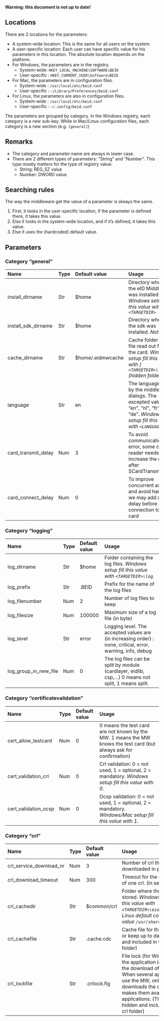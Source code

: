 **Warning: this document is not up to date!**

## Locations ##
There are 2 locations for the parameters:
  * A system-wide location: This is the same for all users on the system.
  * A user-specific location: Each user can have specific value for his parameters in this location.
The absolute location depends on the platform:
  * For Windows, the parameters are in the registry.
    * System-wide: `HKEY_LOCAL_MACHINE\SOFTWARE\BEID`
    * User-specific : `HKEY_CURRENT_USER\Software\BEID`
  * For Mac, the parameters are in configuration files.
    * System-wide : `/usr/local/etc/beid.conf`
    * User-specific : `~/Library/Preferences/beid.conf`
  * For Linux, the parameters are also in configuration files.
    * System-wide : `/usr/local/etc/beid.conf`
    * User-specific : `~/.config/beid.conf`

The parameters are grouped by category. In the Windows registry, each category is a new sub-key. While in Mac/Linux configuration files, each category is a new section (e.g. `[general]`)
## Remarks ##
  * The category and parameter name are always in lower case.
  * There are 2 different types of parameters: "String" and "Number". This type mostly matters for the type of registry value:
    * String: REG\_SZ value
    * Number: DWORD value

## Searching rules ##
The way the middleware get the value of a parameter is always the same.
  1. First, it looks in the user-specific location, if the parameter is defined there, it takes this value.
  1. Else it looks in the system-wide location, and if it’s defined, it takes this value.
  1. Else it uses the (hardcoded) default value.

## Parameters ##
### Category “general” ###
| **Name**              | **Type** | **Default value**   | Usage |
|:----------------------|:---------|:--------------------|:------|
| install\_dirname      | Str      | $home               | Directory where the eID Middleware was installed. _Windows setup fill this value with `<TARGETDIR>`_ |
| install\_sdk\_dirname | Str      | $home               | Directory where the sdk was installed. _Not used_ |
| cache\_dirname        | Str      | $home/.eidmwcache   | Cache folder for file read out from the card. _Windows setup fill this value with ] `<TARGETDIR>\.cache` (hidden folder)_ |
| language              | Str      | en                  | The language use by the middleware dialogs. The excepted value are “en”, “nl”, “fr” and “de”. _Windows setup fill this value with `<LANGUAGE>`_ |
| card\_transmit\_delay | Num      | 3                   | To avoid communication error, some card reader needs to increase the delay after SCardTransmit |
| card\_connect\_delay  | Num      | 0                   | To improve concurrent access and avoid hanging, we may add a delay before a connection to the card |


### Category “logging” ###
| **Name**                | **Type** | **Default value**   | Usage |
|:------------------------|:---------|:--------------------|:------|
| log\_dirname            | Str      | $home               | Folder containing the log files. _Windows setup fill this value with `<TARGETDIR>\log`._|
| log\_prefix             | Str      | .BEID               | Prefix for the name of the log files |
| log\_filenumber         | Num      | 2                   | Number of log files to keep |
| log\_filesize           | Num      | 100000              | Maximum size of a log file (in byte) |
| log\_level              | Str      | error               | Logging level. The accepted values are (in increasing order) : none, critical, error, warning, info, debug |
| log\_group\_in\_new\_file | Num      | 0                   | The log files can be split by module (cardlayer, eidlib, csp,…) 0 means not split, 1 means split. |

### Category “certificatevalidation” ###
| **Name**                | **Type** | **Default value**   | Usage |
|:------------------------|:---------|:--------------------|:------|
| cert\_allow\_testcard   | Num      | 0                   | 0 means the test card are not known by the MW. 1 means the MW knows the test card (but always ask for confirmation) |
| cert\_validation\_crl   | Num      | 0                   | Crl validation: 0 = not used, 1 = optional, 2 = mandatory. _Windows setup fill this value with 0_. |
| cert\_validation\_ocsp  | Num      | 0                   | Ocsp validation: 0 = not used, 1 = optional, 2 = mandatory. _Windows/Mac setup fill this value with 1_. |

### Category “crl” ###
| **Name**                  | **Type** | **Default value**   | Usage |
|:--------------------------|:---------|:--------------------|:------|
| crl\_service\_download\_nr | Num      | 3                   | Number of crl that can be downloaded in parallel. |
| crl\_download\_timeout    | Num      | 300                 | Timeout for the download of one crl. (in second) |
| crl\_cachedir             | Str      | $common/crl         | Folder where the crl ar stored. _Windows setup fill this value with `<TARGETDIR>\eidstore\crl\`. Linux default conf hold this value `/usr/share/beid/crl`_. |
| crl\_cachefile            | Str      | .cache.cdc          | Cache file for the crl to load or keep up to date. (hidden and included in the crl folder) |
| crl\_lockfile             | Str      | .crllock.flg        | File lock (for Windows) by the application in charge of the download of the crl. When several applications use the MW, only one downloads the crl and makes them available to all applications. (The file is hidden and included in the crl folder) |